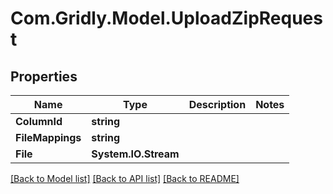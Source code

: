 
# Com.Gridly.Model.UploadZipRequest

## Properties

Name | Type | Description | Notes
------------ | ------------- | ------------- | -------------
**ColumnId** | **string** |  | 
**FileMappings** | **string** |  | 
**File** | **System.IO.Stream** |  | 

[[Back to Model list]](../README.md#documentation-for-models)
[[Back to API list]](../README.md#documentation-for-api-endpoints)
[[Back to README]](../README.md)

